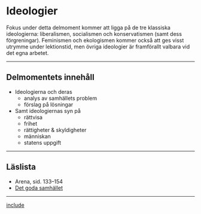# Ideologier

Fokus under detta delmoment kommer att ligga på de tre klassiska ideologierna: liberalismen, socialismen och konservatismen (samt dess förgreningar). Feminismen och ekologismen kommer också att ges visst utrymme under lektionstid, men övriga ideologier är framförallt valbara vid det egna arbetet. 
***
## Delmomentets innehåll

* Ideologierna och deras
	* analys av samhällets problem
	* förslag på lösningar
* Samt ideologiernas syn på 
	* rättvisa
	* frihet
	* rättigheter & skyldigheter
	* människan
	* statens uppgift

***

## Läslista

* Arena, sid. 133–154
* [Det goda samhället](om_ideologierna.md) 

***

[include](../../0_includes/preliminart_innehall.md)

